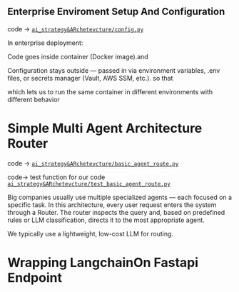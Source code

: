 ## Enterprise Enviroment Setup And Configuration 
code -> [`ai_strategy&ARchetevcture/config.py`](ai_strategy&ARchetevcture/config.py)


In enterprise deployment:

Code goes inside container (Docker image).and 

Configuration stays outside — passed in via environment variables, .env files, or secrets manager (Vault, AWS SSM, etc.). so that 


which  lets us to  run the same container in different environments with different behavior 


# Simple Multi Agent Architecture Router 
code ->  [`ai_strategy&ARchetevcture/basic_agent_route.py`](ai_strategy&ARchetevcture/basic_agent_router.py)


code-> test function for our code [`ai_strategy&ARchetevcture/test_basic_agent_route.py`](ai_strategy&ARchetevcture/test_basic_agent_router.py)


Big companies usually use multiple specialized agents — each focused on a specific task.
In this architecture, every user request enters the system through a Router.
The router inspects the query and, based on predefined rules or LLM classification, directs it to the most appropriate agent.

We typically use a lightweight, low-cost LLM for routing.

# Wrapping LangchainOn Fastapi Endpoint 
